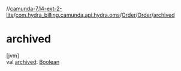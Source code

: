 //[camunda-7.14-ext-2-lite](../../../../index.md)/[com.hydra_billing.camunda.api.hydra.oms](../../index.md)/[Order](../index.md)/[Order](index.md)/[archived](archived.md)

# archived

[jvm]\
val [archived](archived.md): [Boolean](https://kotlinlang.org/api/latest/jvm/stdlib/kotlin/-boolean/index.html)
